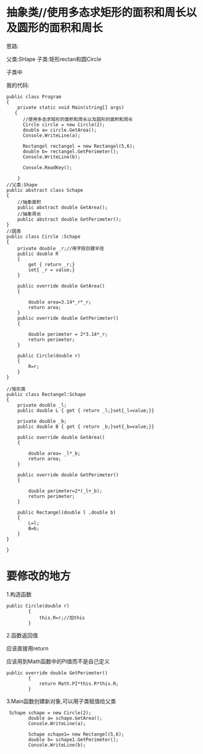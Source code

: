 # 抽象类//使用多态求矩形的面积和周长以及圆形的面积和周长

思路:

父类:SHape  子类:矩形rectan和圆Circle

子类中

我的代码:

    public class Program
    {
        private static void Main(string[] args)
       {
          //使用多态求矩形的面积和周长以及圆形的面积和周长
          Circle circle = new Circle(2);
          double a= circle.GetArea();
          Console.WriteLine(a);

          Rectangel rectangel = new Rectangel(5,6);
          double b= rectangel.GetPerimeter();
          Console.WriteLine(b);

          Console.ReadKey();

        }
    //父类:Shape
    public abstract class Schape
    { 
        //抽象面积
        public abstract double GetArea();
        //抽象周长
        public abstract double GetPerimeter();            
    }
    //圆类
    public class Circle :Schape
    {
        private double _r;//用字段创建半径
        public double R 
        {
            get { return _r;}
            set{ _r = value;}
        }

        public override double GetArea()
        {
            
            double area=3.14*_r*_r;
            return area;
        }
        public override double GetPerimeter()
        {
            
            double perimeter = 2*3.14*_r;
            return perimeter;
        }

        public Circle(double r)
        {
            R=r;
        }
    }

    //矩形类
    public class Rectangel:Schape
    {
        private double _l;
        public double L { get { return _l;}set{_l=value;}}

        private double _b;
        public double B { get { return _b;}set{_b=value;}}

        public override double GetArea()
        {
           
            double area= _l*_b;
            return area;
        }

        public override double GetPerimeter()
        {
            
            double perimeter=2*(_l+_b);
            return perimeter;
        }

        public Rectangel(double l ,double b)
        {
            L=l;
            B=b;
        }
    }

    }

# 要修改的地方

1.构造函数

    public Circle(double r)
            {
                this.R=r;//加this
            }
           
2.函数返回值

应该直接用return

应该用到Math函数中的PI值而不是自己定义

    public override double GetPerimeter()
            {
                return Math.PI*this.R*this.R;
            }
            
3.Main函数创建新对象,可以用子类赋值给父类

     Schape schape = new Circle(2);
            double a= schape.GetArea();
            Console.WriteLine(a);

            Schape schape1= new Rectangel(5,6);
            double b= schape1.GetPerimeter();
            Console.WriteLine(b);
